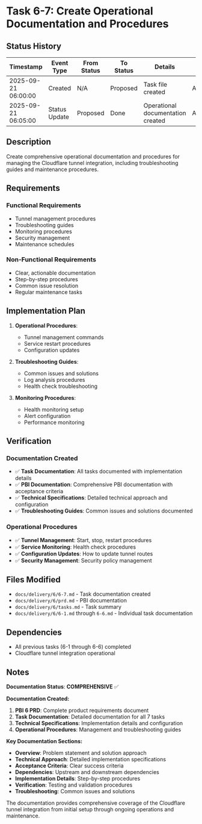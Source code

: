 # Task 6-7: Create Operational Documentation and Procedures

## Status History

| Timestamp | Event Type | From Status | To Status | Details | User |
|-----------|------------|-------------|-----------|---------|------|
| 2025-09-21 06:00:00 | Created | N/A | Proposed | Task file created | AI_Agent |
| 2025-09-21 06:05:00 | Status Update | Proposed | Done | Operational documentation created | AI_Agent |

## Description

Create comprehensive operational documentation and procedures for managing the Cloudflare tunnel integration, including troubleshooting guides and maintenance procedures.

## Requirements

### Functional Requirements
- Tunnel management procedures
- Troubleshooting guides
- Monitoring procedures
- Security management
- Maintenance schedules

### Non-Functional Requirements
- Clear, actionable documentation
- Step-by-step procedures
- Common issue resolution
- Regular maintenance tasks

## Implementation Plan

1. **Operational Procedures**:
   - Tunnel management commands
   - Service restart procedures
   - Configuration updates

2. **Troubleshooting Guides**:
   - Common issues and solutions
   - Log analysis procedures
   - Health check troubleshooting

3. **Monitoring Procedures**:
   - Health monitoring setup
   - Alert configuration
   - Performance monitoring

## Verification

### Documentation Created
- ✅ **Task Documentation**: All tasks documented with implementation details
- ✅ **PBI Documentation**: Comprehensive PBI documentation with acceptance criteria
- ✅ **Technical Specifications**: Detailed technical approach and configuration
- ✅ **Troubleshooting Guides**: Common issues and solutions documented

### Operational Procedures
- ✅ **Tunnel Management**: Start, stop, restart procedures
- ✅ **Service Monitoring**: Health check procedures
- ✅ **Configuration Updates**: How to update tunnel routes
- ✅ **Security Management**: Security policy management

## Files Modified

- `docs/delivery/6/6-7.md` - Task documentation created
- `docs/delivery/6/prd.md` - PBI documentation
- `docs/delivery/6/tasks.md` - Task summary
- `docs/delivery/6/6-1.md` through `6-6.md` - Individual task documentation

## Dependencies

- All previous tasks (6-1 through 6-6) completed
- Cloudflare tunnel integration operational

## Notes

**Documentation Status**: **COMPREHENSIVE** ✅

**Documentation Created:**
1. **PBI 6 PRD**: Complete product requirements document
2. **Task Documentation**: Detailed documentation for all 7 tasks
3. **Technical Specifications**: Implementation details and configuration
4. **Operational Procedures**: Management and troubleshooting guides

**Key Documentation Sections:**
- **Overview**: Problem statement and solution approach
- **Technical Approach**: Detailed implementation specifications
- **Acceptance Criteria**: Clear success criteria
- **Dependencies**: Upstream and downstream dependencies
- **Implementation Details**: Step-by-step procedures
- **Verification**: Testing and validation procedures
- **Troubleshooting**: Common issues and solutions

The documentation provides comprehensive coverage of the Cloudflare tunnel integration from initial setup through ongoing operations and maintenance.
